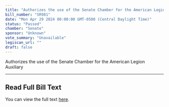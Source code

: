 ```yaml
---
title: "Authorizes the use of the Senate Chamber for the American Legion Auxiliary"
bill_number: "SR981"
date: "Mon Apr 29 2024 00:00:00 GMT-0500 (Central Daylight Time)"
status: "Passed"
chamber: "Senate"
sponsor: "Unknown"
vote_summary: "Unavailable"
legiscan_url: ""
draft: false
---
```


Authorizes the use of the Senate Chamber for the American Legion Auxiliary

---

## Read Full Bill Text

You can view the full text [here](https://legiscan.com).
